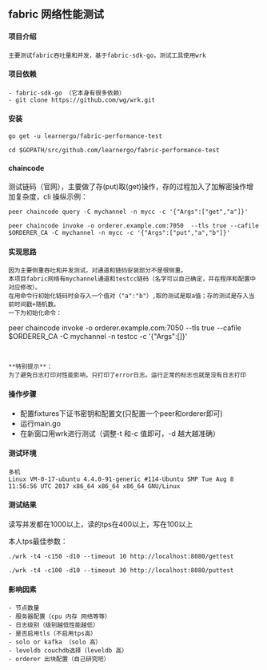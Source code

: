 ## fabric 网络性能测试

#### 项目介绍

```
主要测试fabric吞吐量和并发，基于fabric-sdk-go，测试工具使用wrk
```

#### 项目依赖


```
- fabric-sdk-go （它本身有很多依赖）
- git clone https://github.com/wg/wrk.git
```

#### 安装

```
go get -u learnergo/fabric-performance-test

cd $GOPATH/src/github.com/learnergo/fabric-performance-test
```

#### chaincode 

测试链码（官网），主要做了存(put)取(get)操作，存的过程加入了加解密操作增加复杂度，cli 操纵示例：


```
peer chaincode query -C mychannel -n mycc -c '{"Args":["get","a"]}'
```

```
peer chaincode invoke -o orderer.example.com:7050  --tls true --cafile $ORDERER_CA -C mychannel -n mycc -c '{"Args":["put","a","b"]}'
```

#### 实现思路

```
因为主要侧重吞吐和并发测试，对通道和链码安装部分不是很侧重。
本项目fabric网络有mychannel通道和testcc链码（名字可以自己确定，并在程序和配置中对应修改）。
在用命令行初始化链码时会存入一个值对（"a":"b"）,取的测试是取a值；存的测试是存入当前时间戳+随机数。
一下为初始化命令：
```
peer chaincode invoke -o orderer.example.com:7050  --tls true --cafile $ORDERER_CA -C mychannel -n testcc -c '{"Args":[]}'
```


**特别提示**：
为了避免日志打印对性能影响，只打印了error日志。运行正常的标志也就是没有日志打印
```

#### 操作步骤
- 配置fixtures下证书密钥和配置文(只配置一个peer和orderer即可)
- 运行main.go
- 在新窗口用wrk进行测试（调整-t 和-c 值即可，-d 越大越准确）

#### 测试环境

```
多机
Linux VM-0-17-ubuntu 4.4.0-91-generic #114-Ubuntu SMP Tue Aug 8 11:56:56 UTC 2017 x86_64 x86_64 x86_64 GNU/Linux
```


#### 测试结果
读写并发都在1000以上，读的tps在400以上，写在100以上

本人tps最佳参数：

```
./wrk -t4 -c150 -d10 --timeout 10 http://localhost:8080/gettest

./wrk -t4 -c100 -d10 --timeout 30 http://localhost:8080/puttest
```

#### 影响因素


```
- 节点数量
- 服务器配置（cpu 内存 网络等等）
- 日志级别（级别越低性能越低）
- 是否启用tls（不启用tps高）
- solo or kafka （solo 高）
- leveldb couchdb选择（leveldb 高）
- orderer 出块配置（自己研究吧）
```


